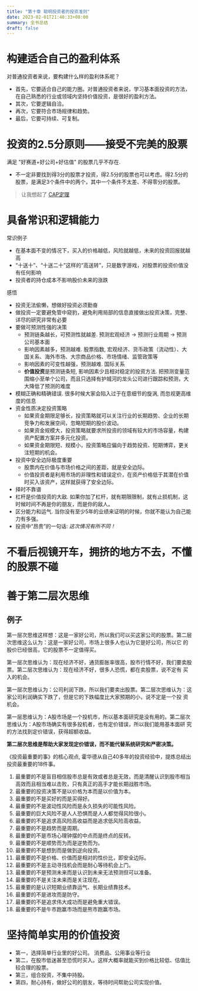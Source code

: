 ```yaml
---
title: "第十章 聪明投资者的投资准则"
date: 2023-02-01T21:48:33+08:00
summary: 全书总结
draft: false
---
```


# 构建适合自己的盈利体系

对普通投资者来说，要构建什么样的盈利体系呢？
- 首先，它要适合自己的能力圈。对普通投资者来说，学习基本面投资的方法，在自己熟悉的行业或领域内坚持价值投资，是很好的盈利方法。
- 其次，它要逻辑自洽。
- 再次，它要符合市场规律和趋势。
- 最后，它要可持续、可复制。



# 投资的2.5分原则——接受不完美的股票

满足 "好赛道+好公司+好估值" 的股票几乎不存在.
- 不一定非要找到得3分的股票才投资，得2.5分的股票也可以考虑。得2.5分的股票，是满足3个条件中的两个，其中一个条件不太差、不得零分的股票。

> 让我想起了 [CAP定理](https://zh.m.wikipedia.org/zh-hans/CAP%E5%AE%9A%E7%90%86)




# 具备常识和逻辑能力

常识例子
- 在基本面不变的情况下，买入的价格越低，风险就越低，未来的投资回报就越高
- “十送十”、“十送二十”这样的“高送转”，只是数字游戏，对股票的投资价值没有任何影响
- 投资者的持仓成本不影响股价未来的涨跌

感悟
- 投资无法偷懒，想做好投资必须勤奋
- 做投资一定要避免管中窥豹，避免利用局部的信息直接做出投资决策，完整、详尽的研究非常有必要
- 要做可预测性强的决策
  - 预测链条越长，可预测性就越差. 预测宏观经济 -> 预测行业周期 -> 预测公司基本面
  - 影响因素越多，预测越难. 股票指数, 宏观经济、货币政策（流动性）、大国关系、海外市场、大宗商品价格、市场情绪、监管政策等
  - 影响因素的可变性越强，预测越难. 国际关系
  - **价值投资**是预测链条短, 影响因素少且相对稳定的投资方法. 把预测变量范围缩小至单个公司，而且只选择有护城河的龙头公司进行跟踪和预测，大
    大降低了预测的难度
- 模糊正确和精确错误. 很多时候大家会陷入过于在意细节的旋涡, 而忽视更高维度的信息
- 资金性质决定投资策略
  - 如果资金期限足够长，投资策略就可以关注行业的长期趋势、企业的长期竞争力和发展空间，忽略短期的股价波动。
  - 如果资金规模大，投资策略就要求所投资的领域有较大的市场容量，构建资产配置方案并多元化投资。
  - 如果资金期限短、规模小，投资策略应偏向于趋势投资、短期博弈，更关注短期的机会。
- 投资中安全边际极度重要
  - 股票内在价值与市场价格之间的差距，就是安全边际。
  - 价值投资者是利用市场的非理性和错误定价，在资产价格低于其潜在价值时买入该资产，这样就获得了安全边际。
- 择时不靠谱
- 杠杆是价值投资的大敌. 如果你加了杠杆，就有期限限制，就有止损机制，这时候时间不再是你的朋友，而是你的敌人。
- 区分能力和运气. 当你没有至少5年的业绩来证明的时候，你就不能认为自己能力有多强。
- 投资中“昂贵”的一句话: *这次情况有所不同！*



# 不看后视镜开车，拥挤的地方不去，不懂的股票不碰



# 善于第二层次思维

## 例子

第一层次思维这样想：这是一家好公司，所以我们可以买这家公司的股票。第二层次思维这么认为：这是一家好公司，市场上很多人也认为它是好公司，所以它
的股价已经很高，它的股票不一定值得买。

第一层次思维认为：现在经济不好，通货膨胀率很高，股市行情不好，我们要卖股票。第二层次思维认为：现在经济不好，很多人恐慌，都在卖股票，说不定有
买入的机会。

第一层次思维认为：公司利润下跌，所以我们要卖出股票。第二层次思维认为：这家公司利润确实下跌了，但是它的下跌幅度比大家预期的小，说不定是一个投
资机会。

第一层思维认为：A股市场是一个投机市，所以基本面研究是没有用的。第二层次思维认为：A股市场确实有很多投机者，也有定价错误，所以我们能用基本面研
究的方法找到定价错误，获得超额收益。

**第二层次思维是帮助大家发现定价错误，而不能代替系统研究和严密决策。**

《投资最重要的事》的核心观点, 霍华德从自己40多年的投资经验中，提炼总结出投资最重要的18件事。
1. 最重要的不是盲目相信股市总是有效或者总是无效，而是清醒认识到股市相当高效而且相当难以击败，只有真正的高手才能长期战胜市场。
2. 最重要的投资决策不是以价格为本而是以价值为本。
3. 最重要的不是买好的而是买得好。
4. 最重要的不是波动性风险而是永久损失的可能性风险。
5. 最重要的巨大风险不是人人恐惧而是人人都觉得风险很小。
6. 最重要的不是追求高风险高收益而是追求低风险高收益。
7. 最重要的不是趋势而是周期。
8. 最重要的不是市场心理钟摆的中点而是终点的反转。
9. 最重要的不是顺势而为而是逆势而为。
10. 最重要的不是想到而是做到逆向投资。
11. 最重要的不是价格、价值而是相对的性价比，即安全边际。
12. 最重要的不是主动寻找机会而是耐心等待机会上门。
13. 最重要的不是预测未来而是认识到未来无法预测但可以准备。
14. 最重要的不是关注未来而是关注现在。 
15. 最重要的是认识短期业绩靠运气、长期业绩靠技术。
16. 最重要的不是进攻而是防守。
17. 最重要的不是追求伟大成功而是避免重大错误。
18. 最重要的不是牛市跑赢市场而是熊市跑赢市场。




# 坚持简单实用的价值投资

- 第一，选择简单行业里的好公司。 消费品、公用事业等行业
- 第二，在股市低迷甚至恐慌时买入。这样大概率就能买到价格比较低、估值比较合理的股票。
- 第三，组合投资，不集中持股。
- 第四，耐心持有，做好公司的朋友，等待时间帮助公司实现价值。
